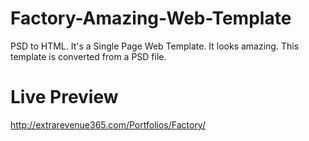 # Factory-Amazing-Web-Template
PSD to HTML.
It's a Single Page Web Template. It looks amazing. This template is converted from a PSD file.

# Live Preview
  http://extrarevenue365.com/Portfolios/Factory/
